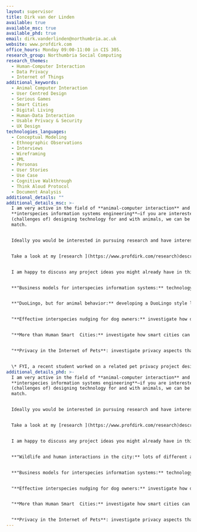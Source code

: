```yaml
---
layout: supervisor
title: Dirk van der Linden
available: true
available_msc: true
available_phd: true
email: dirk.vanderlinden@northumbria.ac.uk
website: www.profdirk.com
office_hours: Monday 09:00-11:00 in CIS 305.
research_group: Northumbria Social Computing
research_themes:
  - Human-Computer Interaction
  - Data Privacy
  - Internet of Things
additional_keywords:
  - Animal Computer Interaction
  - User Centred Design
  - Serious Games
  - Smart Cities
  - Digital Living
  - Human-Data Interaction
  - Usable Privacy & Security
  - UX Design
technologies_languages:
  - Conceptual Modeling
  - Ethnographic Observations
  - Interviews
  - Wireframing
  - UML
  - Personas
  - User Stories
  - Use Case
  - Cognitive Walkthrough
  - Think Aloud Protocol
  - Document Analysis
additional_details: ""
additional_details_msc: >-
  I am very active in the field of **animal-computer interaction** and
  **interspecies information systems engineering**—if you are interested in the
  (challenges of) designing technology for and with animals, we can be a good
  match. 


  Ideally you would be interested in pursuing research and have interest in academia so that from the start I can help you work on your project to have potential for publication (e.g., in the International Conference on Animal-Computer Interaction). Several Northumbria students have managed to publish the results of their work with me already!


  Take a look at my [research ](https://www.profdirk.com/research)description on my website, my [research outputs](https://researchportal.northumbria.ac.uk/en/persons/dirk-van-der-linden/publications/) on Pure, and my [Technology for Animals](https://www.tech4animals.org) lab website for more details of what I have and am working on. If we work together on a project, you will have access to domain experts in my Technology for Animals Lab from veterinary sciences, animal behaviour, and anthrozoology.


  I am happy to discuss any project ideas you might already have in this domain and work with you on finding something that fits with your interests and ambitions. For inspiration, some rough project/topic ideas that I would also be interested in working on with students are below, these would also require your own interpretation and further definition:


  **"Business models for interspecies information systems:** technology for animals helps people improve their understanding and behavior towards animals in many sectors, but the practicalities of designing a sustainable business model for these technologies and the services they deliver is both complex and understudied. A systematic investigation of what business models are in use in a given domain (e.g., pet wearables) and what business models might create long-term success given that interspecies information systems' characteristics would be a major leap forward for the domain in designing effective technological platforms to support people in giving better care to animals." 


  **"DuoLingo, but for animal behavior:** developing a DuoLingo style learning platform (web or app) in collaboration with dog behavioral experts to teach dog owners what particular dog behaviors and movements mean in order to increase responsible pet ownership. Go through the UCD process, work with veterinarians to design a prototype of such a system and ideally also implement a functioning prototype which can be gradually extended with more learning materials. HCI and development skills would be a perfect combination. Can also consider other (companion) animal species!"


  "**Effective interspecies nudging for dog owners:** investigate how dog activity and health monitors like FitBark and PetPace work, how quantified pet data can be used to steer pet owners towards responsible actions (e.g., appropriate diets, activity levels, cognitive enrichment), design interspecies behavioral nudges that could be integrated into such technology, and conduct experimental work to assess their efficiency. HCI and strong research/experimental skills would be a perfect combination."


  "**More than Human Smart  Cities:** investigate how smart cities can accommodate for more than just human needs and propose (more-than-human) user centered design artifacts to show how smart city technology could accommodate also urban animals, wildlife, as well as human-animal relationships."


  "**Privacy in the Internet of Pets**: investigate privacy aspects that arise as a result of the increasing use of technology for animals with pets; potentially propose design artifacts to better steer privacy concerns; investigate how trade-offs between user requirements and data collection may skew towards business interests and establish a significant information asymmetry; investigate the pet health/food business ecosystem to determine to what extent animal data is used for non-trivial purposes"*


  \* FYI, a recent student worked on a related pet privacy project designing privacy labels for dog technologies, which was published in the Int. Conf. on Animal-Computer Interaction, [see here for the published version of their project](https://researchportal.northumbria.ac.uk/en/publications/privacy-labels-should-go-to-the-dogs)
additional_details_phd: >-
  I am very active in the field of **animal-computer interaction** and
  **interspecies information systems engineering**—if you are interested in the
  (challenges of) designing technology for and with animals, we can be a good
  match. 


  Ideally you would be interested in pursuing research and have interest in academia so that from the start I can help you work on your project to have potential for publication (e.g., in the International Conference on Animal-Computer Interaction).


  Take a look at my [research ](https://www.profdirk.com/research)description on my website, my [research outputs](https://researchportal.northumbria.ac.uk/en/persons/dirk-van-der-linden/publications/) on Pure, and my [Technology for Animals](https://www.tech4animals.org) lab website for more details of what I have and am working on. If we work together on a project, you may gain access to domain experts in my Technology for Animals Lab from veterinary sciences, animal behaviour, and anthrozoology.


  I am happy to discuss any project ideas you might already have in this domain and work with you on finding something that fits with your interests and ambitions. For inspiration, some rough project/topic ideas that I would also be interested in working on with students are below, these would also require your own interpretation and further definition:


  **"Wildlife and human interactions in the city:** lots of different animals live among us in the city, yet most people know very little of them, misunderstand them, or even dislike them. Could technology help improve human-animal relationships, and if so, what kind of shape would that technology take? There are lots of opportunities in this domain for your own interpretation and interest of a tailored project."


  **"Business models for interspecies information systems:** technology for animals helps people improve their understanding and behavior towards animals in many sectors, but the practicalities of designing a sustainable business model for these technologies and the services they deliver is both complex and understudied. A systematic investigation of what business models are in use in a given domain (e.g., pet wearables) and what business models might create long-term success given that interspecies information systems' characteristics would be a major leap forward for the domain in designing effective technological platforms to support people in giving better care to animals." 


  "**Effective interspecies nudging for dog owners:** investigate how dog activity and health monitors like FitBark and PetPace work, how quantified pet data can be used to steer pet owners towards responsible actions (e.g., appropriate diets, activity levels, cognitive enrichment), design interspecies behavioral nudges that could be integrated into such technology, and conduct experimental work to assess their efficiency. HCI and strong research/experimental skills would be a perfect combination."


  "**More than Human Smart  Cities:** investigate how smart cities can accommodate for more than just human needs and propose (more-than-human) user centered design artifacts to show how smart city technology could accommodate also urban animals, wildlife, as well as human-animal relationships."


  "**Privacy in the Internet of Pets**: investigate privacy aspects that arise as a result of the increasing use of technology for animals with pets; potentially propose design artifacts to better steer privacy concerns; investigate how trade-offs between user requirements and data collection may skew towards business interests and establish a significant information asymmetry; investigate the pet health/food business ecosystem to determine to what extent animal data is used for non-trivial purposes"*
---
```

